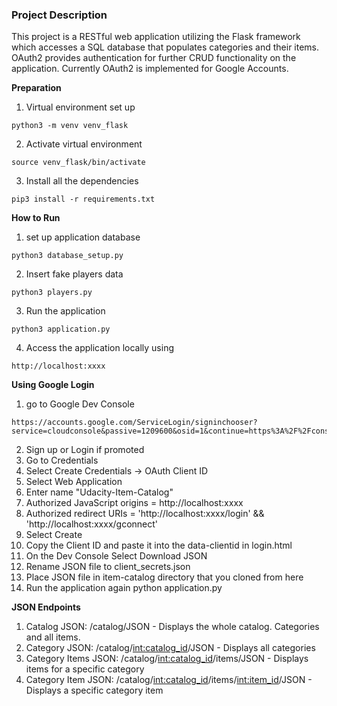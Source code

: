 ### **Project Description**

This project is a RESTful web application utilizing the Flask framework which accesses a SQL database that populates categories and their items. OAuth2 provides authentication for further CRUD functionality on the application. Currently OAuth2 is implemented for Google Accounts.

**Preparation** 
1. Virtual environment set up
```
python3 -m venv venv_flask
```

2. Activate virtual environment
```
source venv_flask/bin/activate
```

3. Install all the dependencies
```
pip3 install -r requirements.txt
```

**How to Run** 
1. set up application database
```
python3 database_setup.py
```
2. Insert fake players data 
```
python3 players.py
```
3. Run the application 
```
python3 application.py
```
4. Access the application locally using
```
http://localhost:xxxx
```

**Using Google Login**
1. go to Google Dev Console
```
https://accounts.google.com/ServiceLogin/signinchooser?service=cloudconsole&passive=1209600&osid=1&continue=https%3A%2F%2Fconsole.developers.google.com%2F%3Fref%3Dhttps%3A%2F%2Fwww.google.com%2F&followup=https%3A%2F%2Fconsole.developers.google.com%2F%3Fref%3Dhttps%3A%2F%2Fwww.google.com%2F&flowName=GlifWebSignIn&flowEntry=ServiceLogin
```
2. Sign up or Login if promoted 
3. Go to Credentials
4. Select Create Credentials -> OAuth Client ID
5. Select Web Application
6. Enter name "Udacity-Item-Catalog"
7. Authorized JavaScript origins = http://localhost:xxxx
8. Authorized redirect URIs = 'http://localhost:xxxx/login' && 'http://localhost:xxxx/gconnect'
9. Select Create 
10. Copy the Client ID and paste it into the data-clientid in login.html
11. On the Dev Console Select Download JSON
12. Rename JSON file to client_secrets.json
13. Place JSON file in item-catalog directory that you cloned from here
14. Run the application again
python application.py

**JSON Endpoints**

1. Catalog JSON: /catalog/JSON - Displays the whole catalog. Categories and all items. 
2. Category JSON: /catalog/<int:catalog_id>/JSON - Displays all categories 
3. Category Items JSON: /catalog/<int:catalog_id>/items/JSON - Displays items for a specific category
4. Category Item JSON: /catalog/<int:catalog_id>/items/<int:item_id>/JSON - Displays a specific category item
